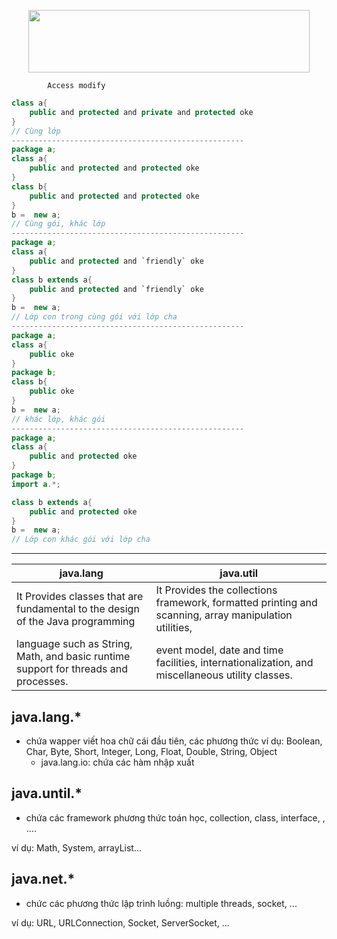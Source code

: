 <style>

.center {
    display: block;
    margin-left: auto;
    margin-right: auto;
    width: 450px;
    height: 100px
}
</style>

<image src="./img/aaa.png" class="center"></image>

            Access modify

```java
class a{
    public and protected and private and protected oke
}
// Cùng lớp 
----------------------------------------------------
package a;
class a{
    public and protected and protected oke
}
class b{
    public and protected and protected oke
}
b =  new a;
// Cùng gói, khác lớp
----------------------------------------------------
package a;
class a{
    public and protected and `friendly` oke
}
class b extends a{
    public and protected and `friendly` oke
}
b =  new a;
// Lớp con trong cùng gói với lớp cha
----------------------------------------------------
package a;
class a{
    public oke 
}
package b;
class b{
    public oke 
}
b =  new a; 
// khác lớp, khác gói
----------------------------------------------------
package a;
class a{
    public and protected oke
}
package b;
import a.*;

class b extends a{
    public and protected oke
}
b =  new a; 
// Lớp con khác gói với lớp cha
```

--- ------------------------------

| __java.lang__                                                                       | __java.util__                                                                                         |
|-------------------------------------------------------------------------------------|-------------------------------------------------------------------------------------------------------|
| It Provides classes that are fundamental to the design of the Java programming      | It Provides the collections framework, formatted printing and scanning, array manipulation utilities, |
| language such as String, Math, and basic runtime support for threads and processes. | event model, date and time facilities, internationalization, and miscellaneous utility classes.       |


## java.lang.*
- chứa wapper viết hoa chữ cái đầu tiên, các phương thức
ví dụ: Boolean, Char, Byte, Short, Integer, Long, Float, Double, String, Object
    + java.lang.io: chứa các hàm nhập xuất

## java.until.*
- chứa các framework phương thức toán học, collection, class, interface, , ....

ví dụ: Math, System, arrayList...

## java.net.*
- chức các phương thức lập trình luồng: multiple threads, socket, ...

ví dụ: URL, URLConnection, Socket, ServerSocket, ...
